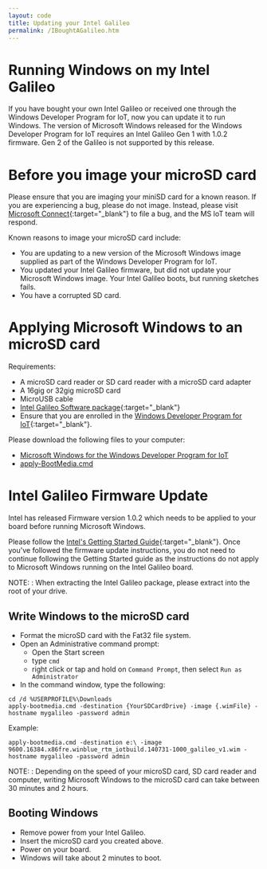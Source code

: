 ```yaml
---
layout: code
title: Updating your Intel Galileo
permalink: /IBoughtAGalileo.htm
---
```


# Running Windows on my Intel Galileo
If you have bought your own Intel Galileo or received one through the Windows Developer Program for IoT, now you can update it to run Windows. The version of Microsoft Windows released for the Windows Developer Program for IoT requires an Intel Galileo Gen 1 with 1.0.2 firmware. Gen 2 of the Galileo is not supported by this release.


# Before you image your microSD card
Please ensure that you are imaging your miniSD card for a known reason. If you are experiencing a bug, please do not image. Instead, please visit [Microsoft Connect](http://connect.microsoft.com/windowsembeddediot/SelfNomination.aspx?ProgramID=8558){:target="_blank"} to file a bug, and the MS IoT team will respond.

Known reasons to image your microSD card include:


* You are updating to a new version of the Microsoft Windows image supplied as part of the Windows Developer Program for IoT.
* You updated your Intel Galileo firmware, but did not update your Microsoft Windows image. Your Intel Galileo boots, but running sketches fails.
* You have a corrupted SD card.

# Applying Microsoft Windows to an microSD card
Requirements:

* A microSD card reader or SD card reader with a microSD card adapter
* A 16gig or 32gig microSD card
* MicroUSB cable
* [Intel Galileo Software package](http://downloadmirror.intel.com/24000/eng/Intel_Galileo_Arduino_SW_1.5.3_on_Windows_v1.0.2.zip){:target="_blank"}
* Ensure that you are enrolled in the [Windows Developer Program for IoT](https://connect.microsoft.com/windowsembeddediot/SelfNomination.aspx?ProgramID=8558){:target="_blank"}. 

Please download the following files to your computer:

* [Microsoft Windows for the Windows Developer Program for IoT](http://go.microsoft.com/fwlink/?LinkID=403150)
* [apply-BootMedia.cmd](http://go.microsoft.com/fwlink/?LinkID=403151)

# Intel Galileo Firmware Update
Intel has released Firmware version 1.0.2 which needs to be applied to your board before running Microsoft Windows. 

Please follow the [Intel's Getting Started Guide](https://communities.intel.com/docs/DOC-22796){:target="_blank"}. Once you've followed the firmware update instructions, you do not need to continue following the Getting Started guide as the instructions do not apply to Microsoft Windows running on the Intel Galileo board.

NOTE:
: When extracting the Intel Galileo package, please extract into the root of your drive.


## Write Windows to the microSD card
* Format the microSD card with the Fat32 file system. 
* Open an Administrative command prompt:
  * Open the Start screen
  * type `cmd`
  * right click or tap and hold on `Command Prompt`, then select `Run as Administrator`
* In the command window, type the following:

~~~
cd /d %USERPROFILE%\Downloads
apply-bootmedia.cmd -destination {YourSDCardDrive} -image {.wimFile} -hostname mygalileo -password admin
~~~

  Example:

~~~
apply-bootmedia.cmd -destination e:\ -image 9600.16384.x86fre.winblue_rtm_iotbuild.140731-1000_galileo_v1.wim -hostname mygalileo -password admin
~~~


NOTE:
: Depending on the speed of your microSD card, SD card reader and computer, writing Microsoft Windows to the microSD card can take between 30 minutes and 2 hours.

## Booting Windows
* Remove power from your Intel Galileo.
* Insert the microSD card you created above.
* Power on your board.
* Windows will take about 2 minutes to boot.











